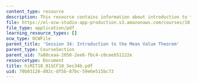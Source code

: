 ```yaml
---
content_type: resource
description: This resource contains information about introduction to the mean.
file: https://ol-ocw-studio-app-production.s3.amazonaws.com/courses/18-01sc-single-variable-calculus-fall-2010/70b03126d02cdf5b87bc59e6e515bc73_MIT18_01SCF10_Ses34b.pdf
file_type: application/pdf
learning_resource_types: []
ocw_type: OCWFile
parent_title: 'Session 34: Introduction to the Mean Value Theorem'
parent_type: CourseSection
parent_uid: 7a88ceaa-2050-2ee6-fbc4-c0ceeb51122e
resourcetype: Document
title: hiMIT18_01SCF10_Ses34b.pdf
uid: 70b03126-d02c-df5b-87bc-59e6e515bc73
---
```


